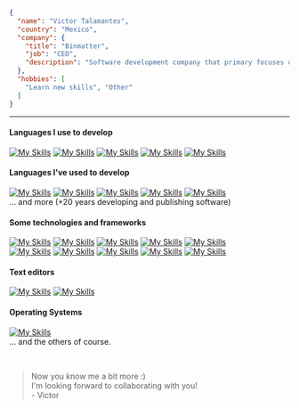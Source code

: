 ```json
{ 
  "name": "Victor Talamantes",
  "country": "Mexico",
  "company": {
    "title": "Binmatter",
    "job": "CEO",
    "description": "Software development company that primary focuses on mobile apps and video games"
  },
  "hobbies": [
    "Learn new skills", "Other"
  ]
}
```
---

#### Languages I use to develop
[![My Skills](https://skillicons.dev/icons?i=html)](https://en.wikipedia.org/wiki/HTML)
[![My Skills](https://skillicons.dev/icons?i=js)](https://en.wikipedia.org/wiki/JavaScript)
[![My Skills](https://skillicons.dev/icons?i=ts)](https://en.wikipedia.org/wiki/TypeScript)
[![My Skills](https://skillicons.dev/icons?i=cs)](https://en.wikipedia.org/wiki/C_Sharp_(programming_language))
[![My Skills](https://skillicons.dev/icons?i=bash)](https://en.wikipedia.org/wiki/Bash_(Unix_shell))


#### Languages I've used to develop
[![My Skills](https://skillicons.dev/icons?i=c)](https://en.wikipedia.org/wiki/C_(programming_language))
[![My Skills](https://skillicons.dev/icons?i=cpp)](https://en.wikipedia.org/wiki/C++)
[![My Skills](https://skillicons.dev/icons?i=java)](https://en.wikipedia.org/wiki/Java_(programming_language))
[![My Skills](https://skillicons.dev/icons?i=lua)](https://en.wikipedia.org/wiki/Lua_(programming_language))
[![My Skills](https://skillicons.dev/icons?i=php)](https://en.wikipedia.org/wiki/PHP)<br>
... and more (+20 years developing and publishing software)


#### Some technologies and frameworks
[![My Skills](https://skillicons.dev/icons?i=angular)](https://angular.io/)
[![My Skills](https://skillicons.dev/icons?i=docker)](https://www.docker.com/)
[![My Skills](https://skillicons.dev/icons?i=git)](https://git-scm.com/)
[![My Skills](https://skillicons.dev/icons?i=laravel)](https://laravel.com/)
[![My Skills](https://skillicons.dev/icons?i=mongodb)](https://www.mongodb.com/)<br>
[![My Skills](https://skillicons.dev/icons?i=mysql)](https://www.mysql.com/)
[![My Skills](https://skillicons.dev/icons?i=nginx)](https://www.nginx.com/)
[![My Skills](https://skillicons.dev/icons?i=nodejs)](https://nodejs.org/)
[![My Skills](https://skillicons.dev/icons?i=unity)](https://unity.com/)
[![My Skills](https://skillicons.dev/icons?i=webpack)](https://webpack.js.org/)


#### Text editors
[![My Skills](https://skillicons.dev/icons?i=neovim)](https://neovim.io)
[![My Skills](https://skillicons.dev/icons?i=vscode)](https://code.visualstudio.com)


#### Operating Systems
[![My Skills](https://skillicons.dev/icons?i=linux)](https://en.wikipedia.org/wiki/Linux) <br>
... and the others of course.

<br>

> Now you know me a bit more :) <br>
I'm looking forward to collaborating with you! <br>
\- Victor
